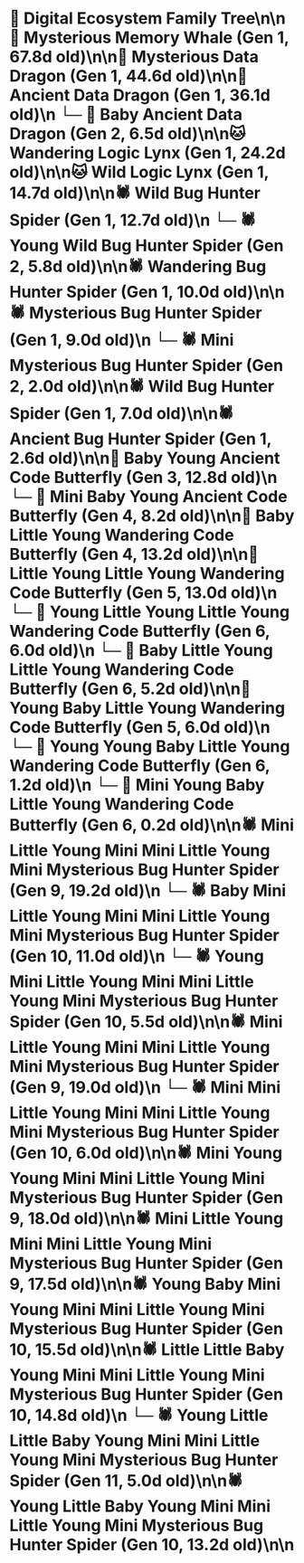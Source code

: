 # 🌳 Digital Ecosystem Family Tree\n\n🐋 Mysterious Memory Whale (Gen 1, 67.8d old)\n\n🐉 Mysterious Data Dragon (Gen 1, 44.6d old)\n\n🐉 Ancient Data Dragon (Gen 1, 36.1d old)\n  └─ 🐉 Baby Ancient Data Dragon (Gen 2, 6.5d old)\n\n🐱 Wandering Logic Lynx (Gen 1, 24.2d old)\n\n🐱 Wild Logic Lynx (Gen 1, 14.7d old)\n\n🕷️ Wild Bug Hunter Spider (Gen 1, 12.7d old)\n  └─ 🕷️ Young Wild Bug Hunter Spider (Gen 2, 5.8d old)\n\n🕷️ Wandering Bug Hunter Spider (Gen 1, 10.0d old)\n\n🕷️ Mysterious Bug Hunter Spider (Gen 1, 9.0d old)\n  └─ 🕷️ Mini Mysterious Bug Hunter Spider (Gen 2, 2.0d old)\n\n🕷️ Wild Bug Hunter Spider (Gen 1, 7.0d old)\n\n🕷️ Ancient Bug Hunter Spider (Gen 1, 2.6d old)\n\n🦋 Baby Young Ancient Code Butterfly (Gen 3, 12.8d old)\n  └─ 🦋 Mini Baby Young Ancient Code Butterfly (Gen 4, 8.2d old)\n\n🦋 Baby Little Young Wandering Code Butterfly (Gen 4, 13.2d old)\n\n🦋 Little Young Little Young Wandering Code Butterfly (Gen 5, 13.0d old)\n  └─ 🦋 Young Little Young Little Young Wandering Code Butterfly (Gen 6, 6.0d old)\n  └─ 🦋 Baby Little Young Little Young Wandering Code Butterfly (Gen 6, 5.2d old)\n\n🦋 Young Baby Little Young Wandering Code Butterfly (Gen 5, 6.0d old)\n  └─ 🦋 Young Young Baby Little Young Wandering Code Butterfly (Gen 6, 1.2d old)\n  └─ 🦋 Mini Young Baby Little Young Wandering Code Butterfly (Gen 6, 0.2d old)\n\n🕷️ Mini Little Young Mini Mini Little Young Mini Mysterious Bug Hunter Spider (Gen 9, 19.2d old)\n  └─ 🕷️ Baby Mini Little Young Mini Mini Little Young Mini Mysterious Bug Hunter Spider (Gen 10, 11.0d old)\n  └─ 🕷️ Young Mini Little Young Mini Mini Little Young Mini Mysterious Bug Hunter Spider (Gen 10, 5.5d old)\n\n🕷️ Mini Little Young Mini Mini Little Young Mini Mysterious Bug Hunter Spider (Gen 9, 19.0d old)\n  └─ 🕷️ Mini Mini Little Young Mini Mini Little Young Mini Mysterious Bug Hunter Spider (Gen 10, 6.0d old)\n\n🕷️ Mini Young Young Mini Mini Little Young Mini Mysterious Bug Hunter Spider (Gen 9, 18.0d old)\n\n🕷️ Mini Little Young Mini Mini Little Young Mini Mysterious Bug Hunter Spider (Gen 9, 17.5d old)\n\n🕷️ Young Baby Mini Young Mini Mini Little Young Mini Mysterious Bug Hunter Spider (Gen 10, 15.5d old)\n\n🕷️ Little Little Baby Young Mini Mini Little Young Mini Mysterious Bug Hunter Spider (Gen 10, 14.8d old)\n  └─ 🕷️ Young Little Little Baby Young Mini Mini Little Young Mini Mysterious Bug Hunter Spider (Gen 11, 5.0d old)\n\n🕷️ Young Little Baby Young Mini Mini Little Young Mini Mysterious Bug Hunter Spider (Gen 10, 13.2d old)\n\n